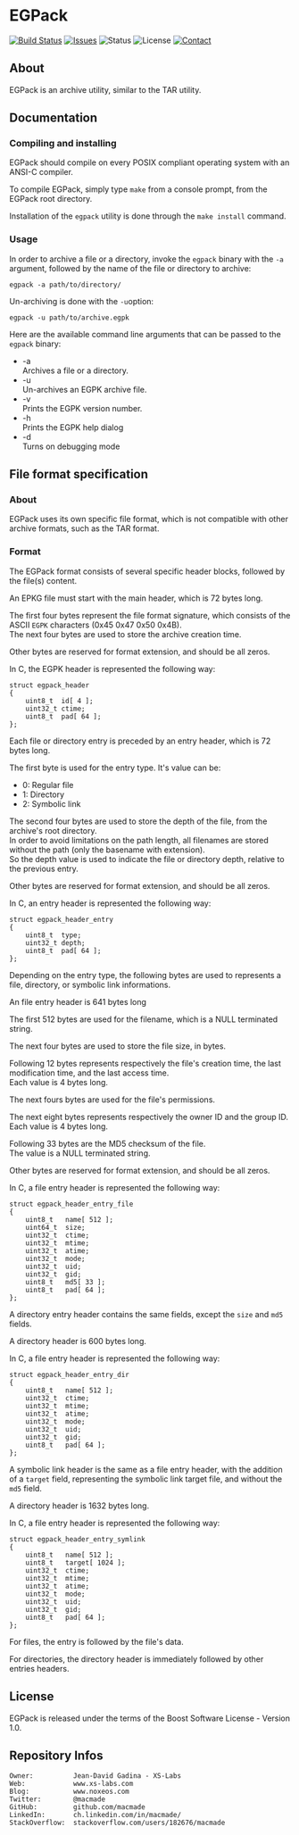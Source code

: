 EGPack
======

[![Build Status](https://img.shields.io/travis/macmade/EGPack.svg?branch=master&style=flat)](https://travis-ci.org/macmade/EGPack)
[![Issues](http://img.shields.io/github/issues/macmade/EGPack.svg?style=flat)](https://github.com/macmade/EGPack/issues)
![Status](https://img.shields.io/badge/status-inactive-lightgray.svg?style=flat)
![License](https://img.shields.io/badge/license-boost-brightgreen.svg?style=flat)
[![Contact](https://img.shields.io/badge/contact-@macmade-blue.svg?style=flat)](https://twitter.com/macmade)

About
-----

EGPack is an archive utility, similar to the TAR utility.  

Documentation
-------------

### Compiling and installing

EGPack should compile on every POSIX compliant operating system with an ANSI-C
compiler.

To compile EGPack, simply type `make` from a console prompt, from the EGPack
root directory.

Installation of the `egpack` utility is done through the `make install`
command.

### Usage

In order to archive a file or a directory, invoke the `egpack` binary with the
`-a` argument, followed by the name of the file or directory to archive:

    egpack -a path/to/directory/

Un-archiving is done with the `-u`option:

    egpack -u path/to/archive.egpk

Here are the available command line arguments that can be passed to the `egpack`
binary:

*   -a                                                                          
    Archives a file or a directory.
*   -u                                                                          
    Un-archives an EGPK archive file.
*   -v                                                                          
    Prints the EGPK version number.
*   -h                                                                          
    Prints the EGPK help dialog
*   -d                                                                          
    Turns on debugging mode

File format specification
-------------------------

### About

EGPack uses its own specific file format, which is not compatible with other
archive formats, such as the TAR format.

### Format

The EGPack format consists of several specific header blocks, followed by the
file(s) content.

An EPKG file must start with the main header, which is 72 bytes long.

The first four bytes represent the file format signature, which consists of
the ASCII `EGPK` characters (0x45 0x47 0x50 0x4B).  
The next four bytes are used to store the archive creation time.

Other bytes are reserved for format extension, and should be all zeros.

In C, the EGPK header is represented the following way:

    struct egpack_header
    {
        uint8_t  id[ 4 ];
        uint32_t ctime;
        uint8_t  pad[ 64 ];
    };

Each file or directory entry is preceded by an entry header, which is 72 bytes
long.

The first byte is used for the entry type. It's value can be:

*   0:  Regular file
*   1:  Directory
*   2:  Symbolic link

The second four bytes are used to store the depth of the file, from the
archive's root directory.                                                       
In order to avoid limitations on the path length, all filenames are stored
without the path (only the basename with extension).                            
So the depth value is used to indicate the file or directory depth, relative
to the previous entry.

Other bytes are reserved for format extension, and should be all zeros.

In C, an entry header is represented the following way:

    struct egpack_header_entry
    {
        uint8_t  type;
        uint32_t depth;
        uint8_t  pad[ 64 ];
    };

Depending on the entry type, the following bytes are used to represents a file,
directory, or symbolic link informations.

An file entry header is 641 bytes long

The first 512 bytes are used for the filename, which is a NULL terminated
string.

The next four bytes are used to store the file size, in bytes.

Following 12 bytes represents respectively the file's creation time, the last
modification time, and the last access time.                                    
Each value is 4 bytes long.

The next fours bytes are used for the file's permissions.

The next eight bytes represents respectively the owner ID and the group ID.     
Each value is 4 bytes long.

Following 33 bytes are the MD5 checksum of the file.                            
The value is a NULL terminated string.

Other bytes are reserved for format extension, and should be all zeros.

In C, a file entry header is represented the following way:

    struct egpack_header_entry_file
    {
        uint8_t   name[ 512 ];
        uint64_t  size;
        uint32_t  ctime;
        uint32_t  mtime;
        uint32_t  atime;
        uint32_t  mode;
        uint32_t  uid;
        uint32_t  gid;
        uint8_t   md5[ 33 ];
        uint8_t   pad[ 64 ];
    };

A directory entry header contains the same fields, except the `size` and `md5`
fields.

A directory header is 600 bytes long.

In C, a file entry header is represented the following way:

    struct egpack_header_entry_dir
    {
        uint8_t   name[ 512 ];
        uint32_t  ctime;
        uint32_t  mtime;
        uint32_t  atime;
        uint32_t  mode;
        uint32_t  uid;
        uint32_t  gid;
        uint8_t   pad[ 64 ];
    };

A symbolic link header is the same as a file entry header, with the addition of
a `target` field, representing the symbolic link target file, and without the
`md5` field.

A directory header is 1632 bytes long.

In C, a file entry header is represented the following way:

    struct egpack_header_entry_symlink
    {
        uint8_t   name[ 512 ];
        uint8_t   target[ 1024 ];
        uint32_t  ctime;
        uint32_t  mtime;
        uint32_t  atime;
        uint32_t  mode;
        uint32_t  uid;
        uint32_t  gid;
        uint8_t   pad[ 64 ];
    };

For files, the entry is followed by the file's data.

For directories, the directory header is immediately followed by other entries
headers.

License
-------

EGPack is released under the terms of the Boost Software License - Version 1.0.

Repository Infos
----------------

    Owner:			Jean-David Gadina - XS-Labs
    Web:			www.xs-labs.com
    Blog:			www.noxeos.com
    Twitter:		@macmade
    GitHub:			github.com/macmade
    LinkedIn:		ch.linkedin.com/in/macmade/
    StackOverflow:	stackoverflow.com/users/182676/macmade